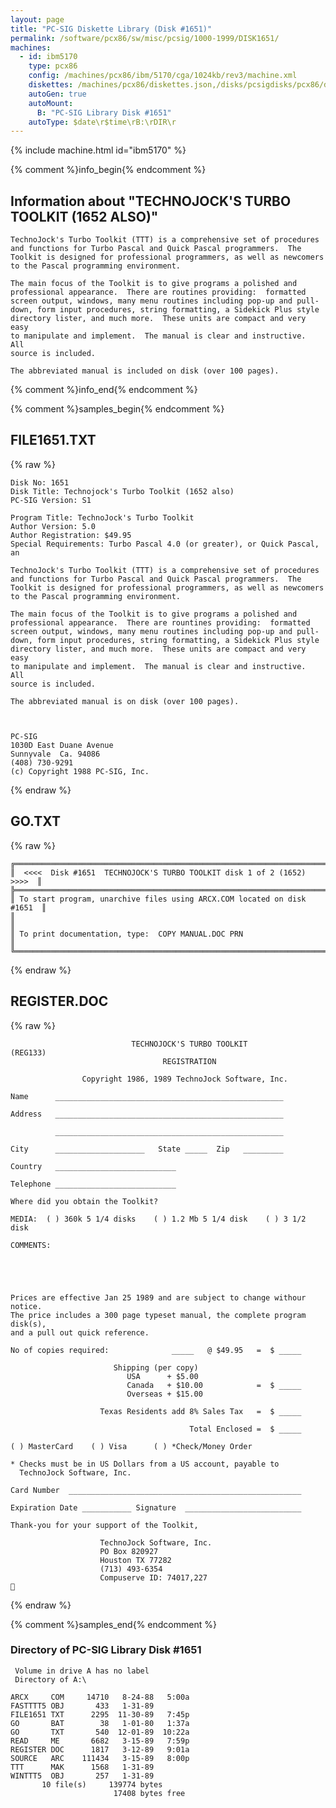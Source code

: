 ```yaml
---
layout: page
title: "PC-SIG Diskette Library (Disk #1651)"
permalink: /software/pcx86/sw/misc/pcsig/1000-1999/DISK1651/
machines:
  - id: ibm5170
    type: pcx86
    config: /machines/pcx86/ibm/5170/cga/1024kb/rev3/machine.xml
    diskettes: /machines/pcx86/diskettes.json,/disks/pcsigdisks/pcx86/diskettes.json
    autoGen: true
    autoMount:
      B: "PC-SIG Library Disk #1651"
    autoType: $date\r$time\rB:\rDIR\r
---
```


{% include machine.html id="ibm5170" %}

{% comment %}info_begin{% endcomment %}

## Information about "TECHNOJOCK'S TURBO TOOLKIT (1652 ALSO)"

    TechnoJock's Turbo Toolkit (TTT) is a comprehensive set of procedures
    and functions for Turbo Pascal and Quick Pascal programmers.  The
    Toolkit is designed for professional programmers, as well as newcomers
    to the Pascal programming environment.
    
    The main focus of the Toolkit is to give programs a polished and
    professional appearance.  There are routines providing:  formatted
    screen output, windows, many menu routines including pop-up and pull-
    down, form input procedures, string formatting, a Sidekick Plus style
    directory lister, and much more.  These units are compact and very easy
    to manipulate and implement.  The manual is clear and instructive.  All
    source is included.
    
    The abbreviated manual is included on disk (over 100 pages).
{% comment %}info_end{% endcomment %}

{% comment %}samples_begin{% endcomment %}

## FILE1651.TXT

{% raw %}
```
Disk No: 1651                                                           
Disk Title: Technojock's Turbo Toolkit (1652 also)                      
PC-SIG Version: S1                                                      
                                                                        
Program Title: TechnoJock's Turbo Toolkit                               
Author Version: 5.0                                                     
Author Registration: $49.95                                             
Special Requirements: Turbo Pascal 4.0 (or greater), or Quick Pascal, an
                                                                        
TechnoJock's Turbo Toolkit (TTT) is a comprehensive set of procedures   
and functions for Turbo Pascal and Quick Pascal programmers.  The       
Toolkit is designed for professional programmers, as well as newcomers  
to the Pascal programming environment.                                  
                                                                        
The main focus of the Toolkit is to give programs a polished and        
professional appearance.  There are rountines providing:  formatted     
screen output, windows, many menu routines including pop-up and pull-   
down, form input procedures, string formatting, a Sidekick Plus style   
directory lister, and much more.  These units are compact and very easy 
to manipulate and implement.  The manual is clear and instructive.  All 
source is included.                                                     
                                                                        
The abbreviated manual is on disk (over 100 pages).                     
                                                                        
                                                                        
                                                                        
PC-SIG                                                                  
1030D East Duane Avenue                                                 
Sunnyvale  Ca. 94086                                                    
(408) 730-9291                                                          
(c) Copyright 1988 PC-SIG, Inc.                                         
```
{% endraw %}

## GO.TXT

{% raw %}
```
╔═════════════════════════════════════════════════════════════════════════╗
║  <<<<  Disk #1651  TECHNOJOCK'S TURBO TOOLKIT disk 1 of 2 (1652)  >>>>  ║
╠═════════════════════════════════════════════════════════════════════════╣
║ To start program, unarchive files using ARCX.COM located on disk #1651  ║
║                                                                         ║
║ To print documentation, type:  COPY MANUAL.DOC PRN                      ║
╚═════════════════════════════════════════════════════════════════════════╝
```
{% endraw %}

## REGISTER.DOC

{% raw %}
```
                           TECHNOJOCK'S TURBO TOOLKIT                   (REG133)
                                  REGISTRATION

                Copyright 1986, 1989 TechnoJock Software, Inc.

Name      ___________________________________________________

Address   ___________________________________________________

          ___________________________________________________

City      ____________________   State _____  Zip   _________

Country   ___________________________

Telephone ___________________________

Where did you obtain the Toolkit?

MEDIA:  ( ) 360k 5 1/4 disks    ( ) 1.2 Mb 5 1/4 disk    ( ) 3 1/2 disk

COMMENTS:





Prices are effective Jan 25 1989 and are subject to change withour notice.
The price includes a 300 page typeset manual, the complete program disk(s),
and a pull out quick reference.

No of copies required:              _____   @ $49.95   =  $ _____

                       Shipping (per copy)
                          USA      + $5.00
                          Canada   + $10.00            =  $ _____
                          Overseas + $15.00 

                    Texas Residents add 8% Sales Tax   =  $ _____

                                        Total Enclosed =  $ _____

( ) MasterCard    ( ) Visa      ( ) *Check/Money Order

* Checks must be in US Dollars from a US account, payable to 
  TechnoJock Software, Inc.

Card Number  ____________________________________________________

Expiration Date ___________ Signature  __________________________

Thank-you for your support of the Toolkit,

                    TechnoJock Software, Inc.
                    PO Box 820927
                    Houston TX 77282
                    (713) 493-6354       
                    Compuserve ID: 74017,227

```
{% endraw %}

{% comment %}samples_end{% endcomment %}

### Directory of PC-SIG Library Disk #1651

     Volume in drive A has no label
     Directory of A:\

    ARCX     COM     14710   8-24-88   5:00a
    FASTTTT5 OBJ       433   1-31-89
    FILE1651 TXT      2295  11-30-89   7:45p
    GO       BAT        38   1-01-80   1:37a
    GO       TXT       540  12-01-89  10:22a
    READ     ME       6682   3-15-89   7:59p
    REGISTER DOC      1817   3-12-89   9:01a
    SOURCE   ARC    111434   3-15-89   8:00p
    TTT      MAK      1568   1-31-89
    WINTTT5  OBJ       257   1-31-89
           10 file(s)     139774 bytes
                           17408 bytes free

